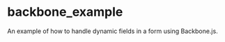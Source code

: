 backbone_example
================

An example of how to handle dynamic fields in a form using Backbone.js.